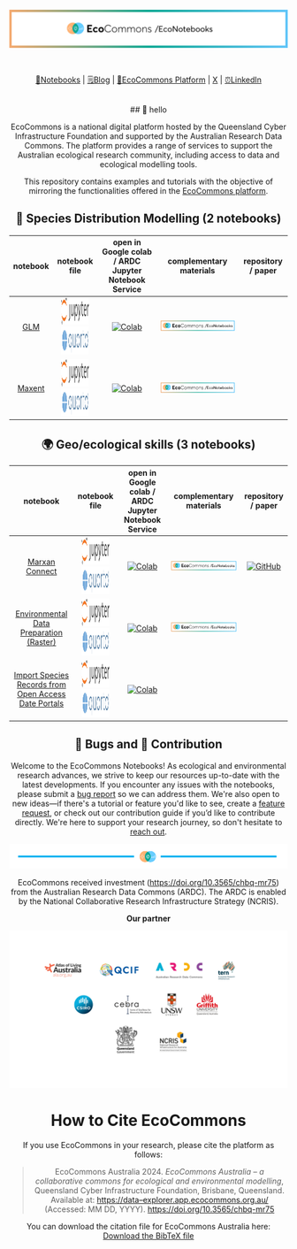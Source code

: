 <div align="center">
  <p>
    <a align="center" href="" target="_blank">
      <img
        width="850"
        src="https://github.com/EcoCommons-Australia-2024-2026/notebooks/raw/main/assets/notebooks_banner_withframe.png" alt="Banner"
      >
    </a>
  </p>
  <br>

[📔Notebooks](https://github.com/EcoCommons-Australia-2024-2026/notebooks) \| [🗒️Blog](https://ecocommons-australia-2024-2026.github.io/ec-notebook_site) \| [🌿EcoCommons Platform](https://www.ecocommons.org.au) \| [X](https://twitter.com/EcoCommonsAus) \| [⏰LinkedIn](https://www.linkedin.com/company/ecocommons-australia/posts/?feedView=all)

<br> \## 🐢 hello

EcoCommons is a national digital platform hosted by the Queensland Cyber Infrastructure Foundation and supported by the Australian Research Data Commons. The platform provides a range of services to support the Australian ecological research community, including access to data and ecological modelling tools.

This repository contains examples and tutorials with the objective of mirroring the functionalities offered in the [EcoCommons platform](https://www.ecocommons.org.au/).

<!--- AUTOGENERATED-NOTEBOOKS-TABLE -->
<!---
   WARNING: DO NOT EDIT THIS TABLE MANUALLY. IT IS AUTOMATICALLY GENERATED.
   HEAD OVER TO CONTRIBUTING.MD FOR MORE DETAILS ON HOW TO MAKE CHANGES PROPERLY.
-->
## 🐨 Species Distribution Modelling (2 notebooks)
| **notebook** | **notebook file** | **open in Google colab / ARDC Jupyter Notebook Service** | **complementary materials** | **repository / paper** |
|:------------:|:---------------:|:-------------------------------------------------:|:---------------------------:|:----------------------:|
| [GLM](https://github.com/EcoCommons-Australia-2024-2026/notebooks/blob/main/notebooks/EC_GLM.ipynb) | <a href="https://github.com/EcoCommons-Australia-2024-2026/notebooks/blob/main/notebooks/EC_GLM.ipynb"><img src="https://github.com/EcoCommons-Australia-2024-2026/notebooks/raw/main/assets/jupyter_notebook.png" width="50" height="50"></a><br><a href="https://github.com/EcoCommons-Australia-2024-2026/notebooks/blob/main/notebooks/EC_GLM.qmd"><img src="https://github.com/EcoCommons-Australia-2024-2026/notebooks/raw/main/assets/quartomd.png" width="50" height="50"></a> | [![Colab](https://colab.research.google.com/assets/colab-badge.svg)](https://colab.research.google.com/github/EcoCommons-Australia-2024-2026/notebooks/blob/main/notebooks/EC_GLM.ipynb) | [![EcoNotebooks Blog](https://github.com/EcoCommons-Australia-2024-2026/notebooks/raw/main/assets/notebook_icon.png)](https://ecocommons-australia-2024-2026.github.io/notebook-blog/models/EC_GLM.html)  |  |
| [Maxent](https://github.com/EcoCommons-Australia-2024-2026/notebooks/blob/main/notebooks/) | <a href="https://github.com/EcoCommons-Australia-2024-2026/notebooks/blob/main/notebooks/"><img src="https://github.com/EcoCommons-Australia-2024-2026/notebooks/raw/main/assets/jupyter_notebook.png" width="50" height="50"></a><br><a href="https://github.com/EcoCommons-Australia-2024-2026/notebooks/blob/main/notebooks/.qmd"><img src="https://github.com/EcoCommons-Australia-2024-2026/notebooks/raw/main/assets/quartomd.png" width="50" height="50"></a> | [![Colab](https://colab.research.google.com/assets/colab-badge.svg)](https://colab.research.google.com/github/EcoCommons-Australia-2024-2026/notebooks/blob/main/notebooks/) | [![EcoNotebooks Blog](https://github.com/EcoCommons-Australia-2024-2026/notebooks/raw/main/assets/notebook_icon.png)](https://ecocommons-australia-2024-2026.github.io/ec-notebook_site/maxent.qmd)  |  |
## 🌍 Geo/ecological skills (3 notebooks)
| **notebook** | **notebook file** | **open in Google colab / ARDC Jupyter Notebook Service** | **complementary materials** | **repository / paper** |
|:------------:|:---------------:|:-------------------------------------------------:|:---------------------------:|:----------------------:|
| [Marxan Connect](https://github.com/EcoCommons-Australia-2024-2026/notebooks/blob/main/notebooks/) | <a href="https://github.com/EcoCommons-Australia-2024-2026/notebooks/blob/main/notebooks/"><img src="https://github.com/EcoCommons-Australia-2024-2026/notebooks/raw/main/assets/jupyter_notebook.png" width="50" height="50"></a><br><a href="https://github.com/EcoCommons-Australia-2024-2026/notebooks/blob/main/notebooks/.qmd"><img src="https://github.com/EcoCommons-Australia-2024-2026/notebooks/raw/main/assets/quartomd.png" width="50" height="50"></a> | [![Colab](https://colab.research.google.com/assets/colab-badge.svg)](https://colab.research.google.com/github/EcoCommons-Australia-2024-2026/notebooks/blob/main/notebooks/) | [![EcoNotebooks Blog](https://github.com/EcoCommons-Australia-2024-2026/notebooks/raw/main/assets/notebook_icon.png)](https://ecocommons-australia-2024-2026.github.io/notebook-blog/sp/ecocommons-marxan-integration-poc.html)  | [![GitHub](https://badges.aleen42.com/src/github.svg)](https://github.com/EcoCommons-Australia-2024-2026/ecocommons-marxan-integration-poc.git) |
| [Environmental Data Preparation (Raster)](https://github.com/EcoCommons-Australia-2024-2026/notebooks/blob/main/notebooks/raster_preparation.ipynb) | <a href="https://github.com/EcoCommons-Australia-2024-2026/notebooks/blob/main/notebooks/raster_preparation.ipynb"><img src="https://github.com/EcoCommons-Australia-2024-2026/notebooks/raw/main/assets/jupyter_notebook.png" width="50" height="50"></a><br><a href="https://github.com/EcoCommons-Australia-2024-2026/notebooks/blob/main/notebooks/raster_preparation.qmd"><img src="https://github.com/EcoCommons-Australia-2024-2026/notebooks/raw/main/assets/quartomd.png" width="50" height="50"></a> | [![Colab](https://colab.research.google.com/assets/colab-badge.svg)](https://colab.research.google.com/github/EcoCommons-Australia-2024-2026/notebooks/blob/main/notebooks/raster_preparation.ipynb) | [![EcoNotebooks Blog](https://github.com/EcoCommons-Australia-2024-2026/notebooks/raw/main/assets/notebook_icon.png)](https://ecocommons-australia-2024-2026.github.io/notebook-blog/sdms/raster_preparation.html)  |  |
| [Import Species Records from Open Access Date Portals](https://github.com/EcoCommons-Australia-2024-2026/notebooks/blob/main/notebooks/Import_species_data.ipynb) | <a href="https://github.com/EcoCommons-Australia-2024-2026/notebooks/blob/main/notebooks/Import_species_data.ipynb"><img src="https://github.com/EcoCommons-Australia-2024-2026/notebooks/raw/main/assets/jupyter_notebook.png" width="50" height="50"></a><br><a href="https://github.com/EcoCommons-Australia-2024-2026/notebooks/blob/main/notebooks/Import_species_data.qmd"><img src="https://github.com/EcoCommons-Australia-2024-2026/notebooks/raw/main/assets/quartomd.png" width="50" height="50"></a> | [![Colab](https://colab.research.google.com/assets/colab-badge.svg)](https://colab.research.google.com/github/EcoCommons-Australia-2024-2026/notebooks/blob/main/notebooks/Import_species_data.ipynb) |   |  |
<!--- AUTOGENERATED-NOTEBOOKS-TABLE -->

## 🐛 Bugs and 🫡 Contribution

Welcome to the EcoCommons Notebooks! As ecological and environmental research advances, we strive to keep our resources up-to-date with the latest developments. If you encounter any issues with the notebooks, please submit a [bug report](https://github.com/EcoCommons-Australia-2024-2026/notebooks/issues/new?assignees=&labels=bug%2Ctriage&template=bug-report.yml) so we can address them. We're also open to new ideas—if there's a tutorial or feature you'd like to see, create a [feature request](https://github.com/EcoCommons-Australia-2024-2026/notebooks/issues/new?assignees=&labels=enhancement&template=feature-request.yml), or check out our contribution guide if you’d like to contribute directly. We're here to support your research journey, so don't hesitate to [reach out](https://github.com/EcoCommons-Australia-2024-2026/notebooks/discussions).

![](https://raw.githubusercontent.com/EcoCommons-Australia-2024-2026/ec-notebook_site/main/images/EC_section_break.png)

EcoCommons received investment (<https://doi.org/10.3565/chbq-mr75>) from the Australian Research Data Commons (ARDC). The ARDC is enabled by the National Collaborative Research Infrastructure Strategy (NCRIS).

**Our partner**

![](https://raw.githubusercontent.com/EcoCommons-Australia-2024-2026/ec-notebook_site/main/images/partners_logos.png)

# **How to Cite EcoCommons**

If you use EcoCommons in your research, please cite the platform as follows:

> EcoCommons Australia 2024. *EcoCommons Australia – a collaborative commons for ecological and environmental modelling*, Queensland Cyber Infrastructure Foundation, Brisbane, Queensland. Available at: <https://data–explorer.app.ecocommons.org.au/> (Accessed: MM DD, YYYY). <https://doi.org/10.3565/chbq-mr75>

You can download the citation file for EcoCommons Australia here: [Download the BibTeX file](reference.bib)
